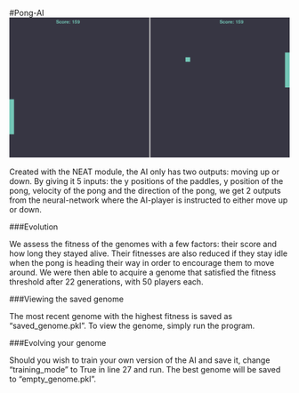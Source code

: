  #Pong-AI
 ![image](result.png)
  
  Created with the NEAT module, the AI only has two outputs: moving up or down.
By giving it 5 inputs: the y positions of the paddles, y position of the pong, velocity of the pong and the direction of the pong, we get 2 outputs from the neural-network where the AI-player is instructed to either move up or down. 

###Evolution
  
  We assess the fitness of the genomes with a few factors: their score and how long they stayed alive. Their fitnesses are also reduced if they stay idle when the pong is heading their way in order to encourage them to move around. We were then able to acquire a genome that satisfied the fitness threshold after 22 generations, with 50 players each.

###Viewing the saved genome
  
  The most recent genome with the highest fitness is saved as “saved_genome.pkl”. To view the genome, simply run the program.

###Evolving your genome
  
  Should you wish to train your own version of the AI and save it, change “training_mode” to True in line 27 and run. The best genome will be saved to “empty_genome.pkl”.
